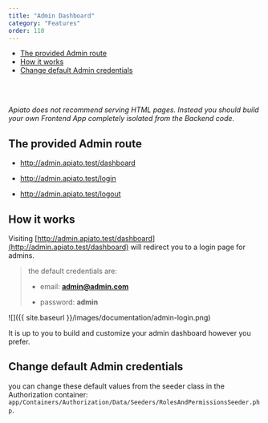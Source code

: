 ```yaml
---
title: "Admin Dashboard"
category: "Features"
order: 110
---
```


- [The provided Admin route](#the-provided-admin-route)
- [How it works](#how-it-works)
- [Change default Admin credentials](#change-default-admin-credentials)

<br>
<br>


*Apiato does not recommend serving HTML pages. Instead you should build your own Frontend App completely isolated from the Backend code.*

<a name="the-provided-admin-route"></a>

## The provided Admin route

- http://admin.apiato.test/dashboard

- http://admin.apiato.test/login

- http://admin.apiato.test/logout

<a name="how-it-works"></a>

## How it works

Visiting [http://admin.apiato.test/dashboard](http://admin.apiato.test/dashboard) will redirect you to a login page for admins.

> the default credentials are:
>
> - email: **admin@admin.com**
>
> - password: **admin**

![]({{ site.baseurl }}/images/documentation/admin-login.png)

It is up to you to build and customize your admin dashboard however you prefer.

<a name="change-default-admin-credentials"></a>

## Change default Admin credentials

you can change these default values from the seeder class in the Authorization container: `app/Containers/Authorization/Data/Seeders/RolesAndPermissionsSeeder.php`.
